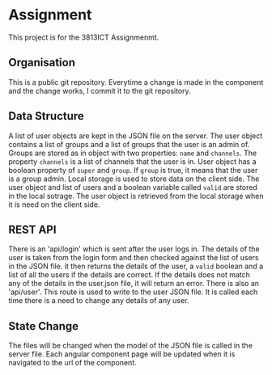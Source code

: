 # Assignment

This project is for the 3813ICT Assignmenmt.

## Organisation

This is a public git repository. Everytime a change is made in the component and the change works, I commit it to the git repository. 

## Data Structure

A list of user objects are kept in the JSON file on the server. The user object contains a list of groups and a list of groups that the user is an admin of. Groups are stored as in object with two properties: `name` and `channels`. The property `channels` is a list of channels that the user is in. User object has a boolean property of `super` and `group`. If `group` is true, it means that the user is a group admin. Local storage is used to store data on the client side. The user object and list of users and a boolean variable called `valid` are stored in the local sotrage. The user object is retrieved from the local storage when it is need on the client side.

## REST API

There is an 'api/login' which is sent after the user logs in. The details of the user is taken from the login form and then checked against the list of users in the JSON file. it then returns the details of the user, a `valid` boolean and a list of all the users if the details are correct. If the details does not match any of the details in the user.json file, it will return an error. There is also an 'api/user'. This route is used to write to the user JSON file. It is called each time there is a need to change any details of any user.

## State Change

The files will be changed when the model of the JSON file is called in the server file. Each angular component page will be updated when it is navigated to the url of the component.
